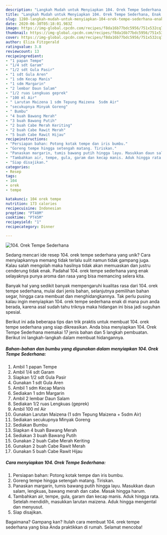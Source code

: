 ```yaml
---
description: "Langkah Mudah untuk Menyiapkan 104. Orek Tempe Sederhana, Enak Banget"
title: "Langkah Mudah untuk Menyiapkan 104. Orek Tempe Sederhana, Enak Banget"
slug: 1280-langkah-mudah-untuk-menyiapkan-104-orek-tempe-sederhana-enak-banget
date: 2020-06-30T05:18:01.983Z
image: https://img-global.cpcdn.com/recipes/f8da16b77bdc5956/751x532cq70/104-orek-tempe-sederhana-foto-resep-utama.jpg
thumbnail: https://img-global.cpcdn.com/recipes/f8da16b77bdc5956/751x532cq70/104-orek-tempe-sederhana-foto-resep-utama.jpg
cover: https://img-global.cpcdn.com/recipes/f8da16b77bdc5956/751x532cq70/104-orek-tempe-sederhana-foto-resep-utama.jpg
author: Eliza Fitzgerald
ratingvalue: 3.8
reviewcount: 13
recipeingredient:
- "1 papan Tempe"
- "1/4 sdt Garam"
- "1/2 sdt Gula Pasir"
- "1 sdt Gula Aren"
- "1 sdm Kecap Manis"
- "1 sdm Margarin"
- "2 lembar Daun Salam"
- "1/2 ruas Lengkuas geprek"
- "100 ml Air"
- " Larutan Maizena 1 sdm Tepung Maizena  5sdm Air"
- "secukupnya Minyak Goreng"
- " Bumbu"
- "4 buah Bawang Merah"
- "3 buah Bawang Putih"
- "2 buah Cabe Merah Keriting"
- "2 buah Cabe Rawit Merah"
- "5 buah Cabe Rawit Hijau"
recipeinstructions:
- "Persiapan bahan: Potong kotak tempe dan iris bumbu."
- "Goreng tempe hingga setengah matang. Tiriskan."
- "Panaskan margarin, tumis bawang putih hingga layu. Masukkan daun salam, lengkuas, bawang merah dan cabe. Masak hingga harum."
- "Tambahkan air, tempe, gula, garam dan kecap manis. Aduk hingga rata. Setelah mendidih, masukkan larutan maizena. Aduk hingga mengental dan menyusut."
- "Siap disajikan."
categories:
- Resep
tags:
- 104
- orek
- tempe

katakunci: 104 orek tempe 
nutrition: 173 calories
recipecuisine: Indonesian
preptime: "PT40M"
cooktime: "PT45M"
recipeyield: "1"
recipecategory: Dinner

---
```



![104. Orek Tempe Sederhana](https://img-global.cpcdn.com/recipes/f8da16b77bdc5956/751x532cq70/104-orek-tempe-sederhana-foto-resep-utama.jpg)

Sedang mencari ide resep 104. orek tempe sederhana yang unik? Cara menyiapkannya memang tidak terlalu sulit namun tidak gampang juga. Kalau salah mengolah maka hasilnya tidak akan memuaskan dan justru cenderung tidak enak. Padahal 104. orek tempe sederhana yang enak selayaknya punya aroma dan rasa yang bisa memancing selera kita.

Banyak hal yang sedikit banyak mempengaruhi kualitas rasa dari 104. orek tempe sederhana, mulai dari jenis bahan, selanjutnya pemilihan bahan segar, hingga cara membuat dan menghidangkannya. Tak perlu pusing kalau ingin menyiapkan 104. orek tempe sederhana enak di mana pun anda berada, karena asal sudah tahu triknya maka hidangan ini bisa jadi suguhan spesial.




Berikut ini ada beberapa tips dan trik praktis untuk membuat 104. orek tempe sederhana yang siap dikreasikan. Anda bisa menyiapkan 104. Orek Tempe Sederhana memakai 17 jenis bahan dan 5 langkah pembuatan. Berikut ini langkah-langkah dalam membuat hidangannya.

<!--inarticleads1-->

##### Bahan-bahan dan bumbu yang digunakan dalam menyiapkan 104. Orek Tempe Sederhana:

1. Ambil 1 papan Tempe
1. Ambil 1/4 sdt Garam
1. Siapkan 1/2 sdt Gula Pasir
1. Gunakan 1 sdt Gula Aren
1. Ambil 1 sdm Kecap Manis
1. Sediakan 1 sdm Margarin
1. Ambil 2 lembar Daun Salam
1. Sediakan 1/2 ruas Lengkuas (geprek)
1. Ambil 100 ml Air
1. Gunakan  Larutan Maizena (1 sdm Tepung Maizena + 5sdm Air)
1. Sediakan secukupnya Minyak Goreng
1. Sediakan  Bumbu
1. Siapkan 4 buah Bawang Merah
1. Sediakan 3 buah Bawang Putih
1. Gunakan 2 buah Cabe Merah Keriting
1. Gunakan 2 buah Cabe Rawit Merah
1. Gunakan 5 buah Cabe Rawit Hijau




<!--inarticleads2-->

##### Cara menyiapkan 104. Orek Tempe Sederhana:

1. Persiapan bahan: Potong kotak tempe dan iris bumbu.
1. Goreng tempe hingga setengah matang. Tiriskan.
1. Panaskan margarin, tumis bawang putih hingga layu. Masukkan daun salam, lengkuas, bawang merah dan cabe. Masak hingga harum.
1. Tambahkan air, tempe, gula, garam dan kecap manis. Aduk hingga rata. Setelah mendidih, masukkan larutan maizena. Aduk hingga mengental dan menyusut.
1. Siap disajikan.




Bagaimana? Gampang kan? Itulah cara membuat 104. orek tempe sederhana yang bisa Anda praktikkan di rumah. Selamat mencoba!
